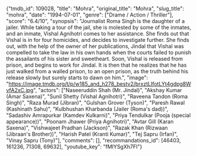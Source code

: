 {"tmdb_id": 109028, "title": "Mohra", "original_title": "Mohra", "slug_title": "mohra", "date": "1994-07-01", "genre": ["Drame / Action / Thriller"], "score": "6.4/10", "synopsis": "Journalist Roma Singh is the daughter of a jailer. While taking a tour of the jail, she is molested by some of the inmates, and an inmate, Vishal Agnihotri comes to her assistance. She finds out that Vishal is in for four homicides, and decides to investigate further. She finds out, with the help of the owner of her publications, Jindal that Vishal was compelled to take the law in his own hands when the courts failed to punish the assailants of his sister and sweetheart. Soon, Vishal is released from prison, and begins to work for Jindal. It is then that he realizes that he has just walked from a walled prison, to an open prison, as the truth behind his release slowly but surely starts to dawn on him.", "image": "https://image.tmdb.org/t/p/w185_and_h278_bestv2/brxztLIfotLYt4gdpg8WvfA2xC.jpg", "actors": ["Naseeruddin Shah (Mr. Jindal)", "Akshay Kumar (Amar Saxena)", "Sunil Shetty (Vishal Agnihotri)", "Raveena Tandon (Roma Singh)", "Raza Murad (Jibran)", "Gulshan Grover (Tyson)", "Paresh Rawal (Kashinath Sahu)", "Kulbhushan Kharbanda (Jailer (Roma's dad))", "Sadashiv Amrapurkar (Kamdev Kulkarni)", "Priya Tendulkar (Pooja (special appearance))", "Poonam Jhawer (Priya Agnihotri)", "Avtar Gill (Karan Saxena)", "Vishwajeet Pradhan (Jackson)", "Razak Khan (Rizwaan (Jibraan's Brother))", "Harish Patel (Kranti Kumar)", "Tej Sapru (Irfan)", "Vinay Sapru (Tony)"], "comments": [], "recommandations_id": [46403, 161236, 71308, 69632], "youtube_key": "fMIYSgXh7FI"}